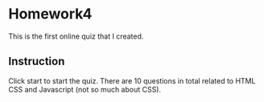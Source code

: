 # Homework4
This is the first online quiz that I created.

## Instruction
Click start to start the quiz.
There are 10 questions in total related to HTML CSS and Javascript (not so much about CSS).




